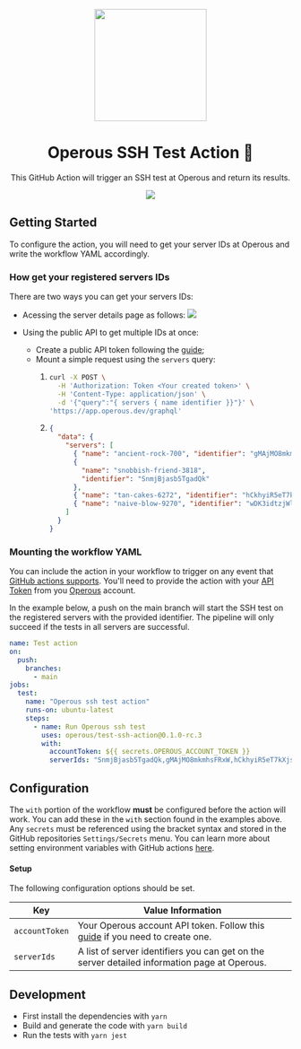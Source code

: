 <p align="center">
  <a href="https://github.com/operous/test-ssh-action/">
    <img width="200px" src="https://raw.githubusercontent.com/operous/test-ssh-action/main/assets/operous.png?token=AHG4HZGPQ6FQWMUIWBZWQDLBAGYV4">
  </a>
</p>

<h1 align="center">
  Operous SSH Test Action 🦥
</h1>

<p align="center">
This GitHub Action will trigger an SSH test at Operous and return its results.
</p>

<p align="center">
  <img src="https://raw.githubusercontent.com/operous/test-ssh-action/main/assets/action-example.png?token=AHG4HZAEX7VLQGB4HIGTYJ3BAGYT2">
</p>

## Getting Started

To configure the action, you will need to get your server IDs at Operous and write the workflow YAML accordingly.

### How get your registered servers IDs

There are two ways you can get your servers IDs:

- Acessing the server details page as follows:
  <img src="https://raw.githubusercontent.com/operous/test-ssh-action/main/assets/id_screen.gif">

- Using the public API to get multiple IDs at once:

  - Create a public API token following the [guide](https://docs.operous.dev/operous/api/register-api-token.html);
  - Mount a simple request using the `servers` query:
    1. ```bash
       curl -X POST \
         -H 'Authorization: Token <Your created token>' \
         -H 'Content-Type: application/json' \
         -d '{"query":"{ servers { name identifier }}"}' \
       'https://app.operous.dev/graphql'
       ```
    2. ```json
       {
         "data": {
           "servers": [
             { "name": "ancient-rock-700", "identifier": "gMAjMO8mkmhsFRxW" },
             {
               "name": "snobbish-friend-3818",
               "identifier": "SnmjBjasb5TgadQk"
             },
             { "name": "tan-cakes-6272", "identifier": "hCkhyiR5eT7kXjs5" },
             { "name": "naive-blow-9270", "identifier": "wDK3idtzjWlsezC9" }
           ]
         }
       }
       ```

### Mounting the workflow YAML

You can include the action in your workflow to trigger on any event that [GitHub actions supports](https://help.github.com/en/articles/events-that-trigger-workflows). You'll need to provide the action with your [API Token](https://docs.operous.dev/operous/api/register-api-token.html) from you [Operous](https://operous.dev/) account.

In the example below, a push on the main branch will start the SSH test on the registered servers with the provided identifier.
The pipeline will only succeed if the tests in all servers are successful.

```yml
name: Test action
on:
  push:
    branches:
      - main
jobs:
  test:
    name: "Operous ssh test action"
    runs-on: ubuntu-latest
    steps:
      - name: Run Operous ssh test
        uses: operous/test-ssh-action@0.1.0-rc.3
        with:
          accountToken: ${{ secrets.OPEROUS_ACCOUNT_TOKEN }}
          serverIds: "SnmjBjasb5TgadQk,gMAjMO8mkmhsFRxW,hCkhyiR5eT7kXjs5"
```

## Configuration

The `with` portion of the workflow **must** be configured before the action will work. You can add these in the `with` section found in the examples above. Any `secrets` must be referenced using the bracket syntax and stored in the GitHub repositories `Settings/Secrets` menu. You can learn more about setting environment variables with GitHub actions [here](https://help.github.com/en/articles/workflow-syntax-for-github-actions#jobsjob_idstepsenv).

#### Setup

The following configuration options should be set.

| Key            | Value Information                                                                                                                            |
| -------------- | -------------------------------------------------------------------------------------------------------------------------------------------- |
| `accountToken` | Your Operous account API token. Follow this [guide](https://docs.operous.dev/operous/api/register-api-token.html) if you need to create one. |
| `serverIds`    | A list of server identifiers you can get on the server detailed information page at Operous.                                                 |

## Development

- First install the dependencies with `yarn`
- Build and generate the code with `yarn build`
- Run the tests with `yarn jest`
